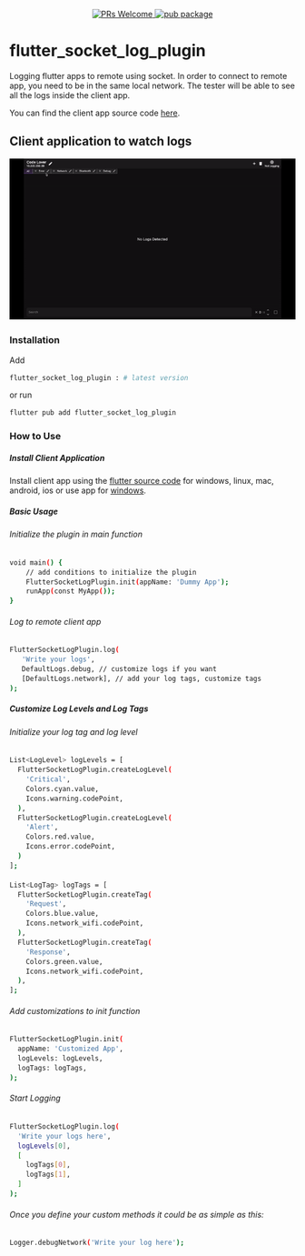 <p align="center">
    <a href="https://github.com/SomeoneAndNoone/flutter_socket_log_plugin/pulls">
        <img src="https://img.shields.io/badge/PRs-Welcome-brightgreen.svg" alt="PRs Welcome" />
    </a>
    <a href="https://pub.dev/packages/flutter_socket_log_plugin">
        <img src="https://img.shields.io/pub/v/card_swiper.svg" alt="pub package" />
    </a>
</p>

# flutter_socket_log_plugin

Logging flutter apps to remote using socket. In order to connect to remote app, you need to be in the same local network. The tester will be able to see all the logs inside the client app.

You can find the client app source code [here](https://github.com/SomeoneAndNoone/flutter_socket_log_client).

## Client application to watch logs

![Horizontal](https://github.com/SomeoneAndNoone/my_pictures/blob/main/flutter_socket_log_plugin/5.gif)

### Installation

Add

```bash
flutter_socket_log_plugin : # latest version
```

or run
```bash
flutter pub add flutter_socket_log_plugin
```

### How to Use

##### Install Client Application
Install client app using the [flutter source code](https://github.com/SomeoneAndNoone/flutter_socket_log_client) for windows, linux, mac, android, ios or use app for [windows](https://github.com/SomeoneAndNoone/my_pictures/blob/main/flutter_socket_log_plugin/runners/flutter_socket_log_client.exe).

##### Basic Usage

###### Initialize the plugin in main function

```bash
void main() {
  	// add conditions to initialize the plugin
  	FlutterSocketLogPlugin.init(appName: 'Dummy App');
  	runApp(const MyApp());
}
```

###### Log to remote client app

```bash
FlutterSocketLogPlugin.log(
   'Write your logs', 
   DefaultLogs.debug, // customize logs if you want
   [DefaultLogs.network], // add your log tags, customize tags
);
```

##### Customize Log Levels and Log Tags

###### Initialize your log tag and log level

```bash
List<LogLevel> logLevels = [
  FlutterSocketLogPlugin.createLogLevel(
    'Critical',
    Colors.cyan.value,
    Icons.warning.codePoint,
  ),
  FlutterSocketLogPlugin.createLogLevel(
    'Alert',
    Colors.red.value,
    Icons.error.codePoint,
  )
];

List<LogTag> logTags = [
  FlutterSocketLogPlugin.createTag(
    'Request',
    Colors.blue.value,
    Icons.network_wifi.codePoint,
  ),
  FlutterSocketLogPlugin.createTag(
    'Response',
    Colors.green.value,
    Icons.network_wifi.codePoint,
  ),
];
```

###### Add customizations to init function

```bash
FlutterSocketLogPlugin.init(
  appName: 'Customized App',
  logLevels: logLevels,
  logTags: logTags,
);
```

###### Start Logging

```bash
FlutterSocketLogPlugin.log(
  'Write your logs here',
  logLevels[0],
  [
    logTags[0],
    logTags[1],
  ]
);
```

###### Once you define your custom methods it could be as simple as this:

```bash
Logger.debugNetwork('Write your log here');
```